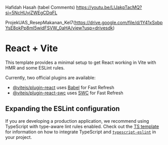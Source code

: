 Hafidah Hasah (tabel Comments)
https://youtu.be/LlJakpTacMQ?si=5NcHUvjZWEgCDqFL

ProjekUAS_ResepMakanan_Kel7(https://drive.google.com/file/d/1Y41xSxbpYsE8okPp8ml5widFSVW_0aHA/view?usp=drivesdk)

# React + Vite

This template provides a minimal setup to get React working in Vite with HMR and some ESLint rules.

Currently, two official plugins are available:

- [@vitejs/plugin-react](https://github.com/vitejs/vite-plugin-react/blob/main/packages/plugin-react) uses [Babel](https://babeljs.io/) for Fast Refresh
- [@vitejs/plugin-react-swc](https://github.com/vitejs/vite-plugin-react/blob/main/packages/plugin-react-swc) uses [SWC](https://swc.rs/) for Fast Refresh

## Expanding the ESLint configuration

If you are developing a production application, we recommend using TypeScript with type-aware lint rules enabled. Check out the [TS template](https://github.com/vitejs/vite/tree/main/packages/create-vite/template-react-ts) for information on how to integrate TypeScript and [`typescript-eslint`](https://typescript-eslint.io) in your project.
